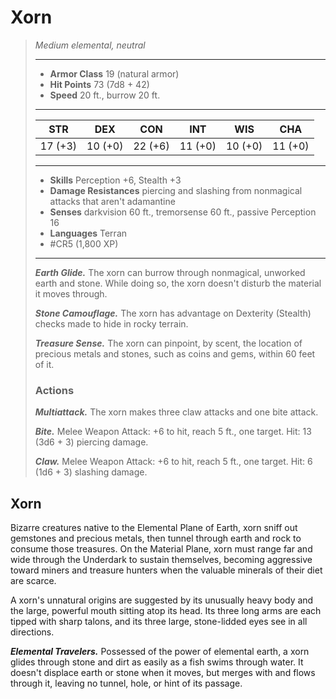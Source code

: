 # Xorn
>*Medium elemental, neutral*
>___
>- **Armor Class** 19 (natural armor)
>- **Hit Points** 73 (7d8 + 42)
>- **Speed** 20 ft., burrow 20 ft.
>___
>|STR|DEX|CON|INT|WIS|CHA|
>|:---:|:---:|:---:|:---:|:---:|:---:|
>|17 (+3)|10 (+0)|22 (+6)|11 (+0)|10 (+0)|11 (+0)|
>___
>- **Skills** Perception +6, Stealth +3
>- **Damage Resistances** piercing and slashing from nonmagical attacks that aren't adamantine
>- **Senses** darkvision 60 ft., tremorsense 60 ft., passive Perception 16
>- **Languages** Terran
>- #CR5 (1,800 XP)
>___
>***Earth Glide.*** The xorn can burrow through nonmagical, unworked earth and stone. While doing so, the xorn doesn't disturb the material it moves through.  
>
>***Stone Camouflage.*** The xorn has advantage on Dexterity (Stealth) checks made to hide in rocky terrain.  
>
>***Treasure Sense.*** The xorn can pinpoint, by scent, the location of precious metals and stones, such as coins and gems, within 60 feet of it.  
>
>### Actions
>***Multiattack.*** The xorn makes three claw attacks and one bite attack.  
>
>***Bite.*** Melee Weapon Attack: +6 to hit, reach 5 ft., one target. Hit: 13 (3d6 + 3) piercing damage.  
>
>***Claw.*** Melee Weapon Attack: +6 to hit, reach 5 ft., one target. Hit: 6 (1d6 + 3) slashing damage.

## Xorn

Bizarre creatures native to the Elemental Plane of Earth, xorn sniff out gemstones and precious metals, then tunnel through earth and rock to consume those treasures. On the Material Plane, xorn must range far and wide through the Underdark to sustain themselves, becoming aggressive toward miners and treasure hunters when the valuable minerals of their diet are scarce.

A xorn's unnatural origins are suggested by its unusually heavy body and the large, powerful mouth sitting atop its head. Its three long arms are each tipped with sharp talons, and its three large, stone-lidded eyes see in all directions.

***Elemental Travelers.*** Possessed of the power of elemental earth, a xorn glides through stone and dirt as easily as a fish swims through water. It doesn't displace earth or stone when it moves, but merges with and flows through it, leaving no tunnel, hole, or hint of its passage.
